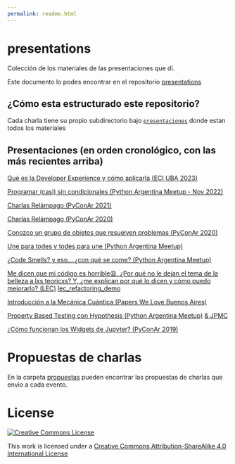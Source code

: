 ```yaml
---
permalink: readme.html
---
```



presentations
=============

Colección de los materiales de las presentaciones que dí.

Este documento lo podes encontrar en el repositorio [presentations](https://github.com/akielbowicz/presentations)

¿Cómo esta estructurado este repositorio?
-----------------------------------------

Cada charla tiene su propio subdirectorio bajo [`presentaciones`](./presentaciones/) donde estan todos los materiales

Presentaciones (en orden cronológico, con las más recientes arriba)
-------------------------------------------------------------------

[Qué es la Developer Experience y cómo aplicarla (ECI UBA 2023)](./presentaciones/eci_2023/README.md)

[Programar (casi) sin condicionales (Python Argentina Meetup - Nov 2022)](./presentaciones/pyar_sincondicionales/README.md)

[Charlas Relámpago (PyConAr 2021)](./presentaciones/pyconar_2021/README.md)

[Charlas Relámpago (PyConAr 2020)](https://github.com/akielbowicz/presentations/tree/pyconar_2020_charlas_relampago)

[Conozco un grupo de objetos que resuelven problemas (PyConAr 2020)](./presentaciones/pyconar_2020/README.md)

[Une para todes y todes para une (Python Argentina Meetup)](./presentaciones/pyar_pairprogramming/README.md)

[¿Code Smells? y eso... ¿con qué se come? (Python Argentina Meetup)](./presentaciones/pyar_codesmells/README.md)

[Me dicen que mi código es horrible😩. ¿Por qué no le dejan el tema de la belleza a lxs teoricxs? Y, ¿me explican por qué lo dicen y cómo puedo mejorarlo? (LEC)](./presentaciones/lec_journal_club/README.md)
[lec_refactoring_demo](https://github.com/akielbowicz/presentations/tree/lec_refactoring_demo)

[Introducción a la Mecánica Cuántica (Papers We Love Buenos Aires)](./presentaciones/pwl_mecanica_cuantica/README.md)

[Property Based Testing con Hypothesis (Python Argentina Meetup)](./presentaciones/pyar_hypotesis/README.md) [& JPMC](./presentaciones/jpmc_hypothesis/README.md)

[¿Cómo funcionan los Widgets de Jupyter? (PyConAr 2019)](./presentaciones/pyconar_2019/README.md)

Propuestas de charlas
=====================

En la carpeta [propuestas](./propuestas/) pueden encontrar las propuestas de charlas que envio a cada evento.


License
=======

<a rel="license" href="http://creativecommons.org/licenses/by-sa/4.0/"><img alt="Creative Commons License" style="border-width:0" src="http://i.creativecommons.org/l/by-sa/4.0/88x31.png" /></a><br />

This work is licensed under a [Creative Commons Attribution-ShareAlike 4.0 International License](http://creativecommons.org/licenses/by-sa/4.0/)
